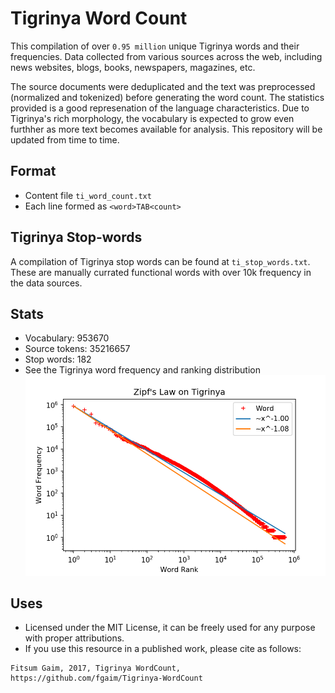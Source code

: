 # Tigrinya Word Count

This compilation of over `0.95 million` unique Tigrinya words and their frequencies. Data collected from various sources across the web, including news websites, blogs, books, newspapers, magazines, etc.

The source documents were deduplicated and the text was preprocessed (normalized and tokenized) before generating the word count. The statistics provided is a good represenation of the language characteristics. Due to Tigrinya's rich morphology, the vocabulary is expected to grow even furthher as more text becomes available for analysis. This repository will be updated from time to time.


## Format
 * Content file `ti_word_count.txt`
 * Each line formed as `<word>TAB<count>`


## Tigrinya Stop-words

A compilation of Tigrinya stop words can be found at `ti_stop_words.txt`.
These are manually currated functional words with over 10k frequency in the data sources.

## Stats
 - Vocabulary: 953670
 - Source tokens: 35216657
 - Stop words: 182
 - See the Tigrinya word frequency and ranking distribution ![alt Zipf's](zipf.png)


## Uses
 * Licensed under the MIT License, it can be freely used for any purpose with proper attributions.
 * If you use this resource in a published work, please cite as follows:

```
Fitsum Gaim, 2017, Tigrinya WordCount, https://github.com/fgaim/Tigrinya-WordCount
```
